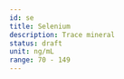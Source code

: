 ```yaml
---
id: se
title: Selenium
description: Trace mineral
status: draft
unit: ng/mL
range: 70 - 149
---
```


